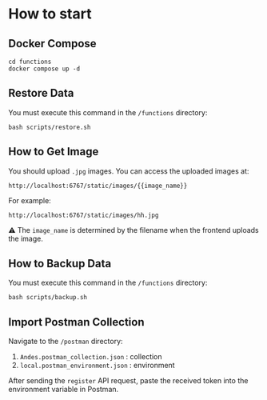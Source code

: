 # How to start

## Docker Compose

    cd functions
    docker compose up -d

## Restore Data

You must execute this command in the `/functions` directory:

    bash scripts/restore.sh

## How to Get Image

You should upload `.jpg` images. You can access the uploaded images at:

    http://localhost:6767/static/images/{{image_name}}

For example:

    http://localhost:6767/static/images/hh.jpg

:warning: The `image_name` is determined by the filename when the frontend uploads the image.

## How to Backup Data

You must execute this command in the `/functions` directory:

    bash scripts/backup.sh

## Import Postman Collection

Navigate to the `/postman` directory:

1. `Andes.postman_collection.json` : collection
2. `local.postman_environment.json` : environment

After sending the `register` API request, paste the received token into the environment variable in Postman.
